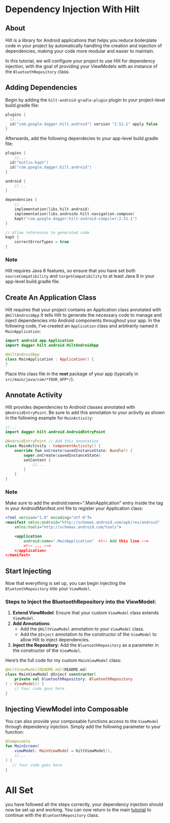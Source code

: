 # Dependency Injection With Hilt
## About
Hilt is a library for Android applications that helps you reduce boilerplate code in your project by automatically handling the creation and injection of dependencies,
making your code more modular and easier to maintain.

In this tutorial, we will configure your project to use Hilt for dependency injection,
with the goal of providing your ViewModels with an instance of the `BluetoothRepository` class.
## Adding Dependencies
Begin by adding the `hilt-android-gradle-plugin` plugin to your project-level build.gradle file:
```kotlin
plugins {
  //...
  id("com.google.dagger.hilt.android") version "2.51.1" apply false
}
```
Afterwards, add the following dependecies to your app-level build.gradle file:
```kotlin
plugins {
    //...
  id("kotlin-kapt")
  id("com.google.dagger.hilt.android")
}

android {
    //...
}

dependencies {
    //...
    implementation(libs.hilt.android)
    implementation(libs.androidx.hilt.navigation.compose)
    kapt("com.google.dagger:hilt-android-compiler:2.51.1")
}

// Allow references to generated code
kapt {
    correctErrorTypes = true
}
```
### Note
Hilt requires Java 8 features,
so ensure that you have set both `sourceCompatibility` and `targetCompatibility` to at least Java 8 in your app-level build.gradle file.
## Create An Application Class
Hilt requires that your project contains an Application class annotated with `@HiltAndroidApp`
It tells Hilt to generate the necessary code to manage and inject dependencies into Android components throughout your app.
In the following code, I've created an `Application` class and arbitrarily named it `MainApplication`:
```kotlin
import android.app.Application
import dagger.hilt.android.HiltAndroidApp

@HiltAndroidApp
class MainApplication : Application() {
}
```
Place this class file in the **root** package of your app (typically in `src/main/java/com/*YOUR_APP*/`).
## Annotate Activity
Hilt provides dependencies to Android classes annotated with `@AndroidEntryPoint`.
Be sure to add this annotation to your activity as shown in the following example for `MainActivity`:
```kotlin
//...
import dagger.hilt.android.AndroidEntryPoint

@AndroidEntryPoint // Add this annotation
class MainActivity : ComponentActivity() {
    override fun onCreate(savedInstanceState: Bundle?) {
        super.onCreate(savedInstanceState)
        setContent {
            //...
        }
    }
}
```
### Note
Make sure to add the android:name=".MainApplication" entry inside the <application> tag in your AndroidManifest.xml file
to register your Application class:
```xml
<?xml version="1.0" encoding="utf-8"?>
<manifest xmlns:android="http://schemas.android.com/apk/res/android"
    xmlns:tools="http://schemas.android.com/tools">

    <application
        android:name=".MainApplication"  <!-- Add this line -->
        <!-- ... -->
    </application>
</manifest>
```
## Start Injecting
Now that everything is set up, you can begin injecting the `BluetoothRepository` into your `ViewModel`.
### Steps to Inject the BluetoothRepository into the ViewModel:
1. **Extend ViewModel**: Ensure that your custom `ViewModel` class extends `ViewModel`.
2. **Add Annotations**:
    - Add the `@HiltViewModel` annotation to your `ViewModel` class.
    - Add the `@Inject` annotation to the constructor of the `ViewModel` to allow Hilt to inject dependencies.
3. **Inject the Repository**: Add the `BluetoothRepository` as a parameter in the constructor of the `ViewModel`.

Here’s the full code for my custom `MainViewModel` class:
```kotlin
@HiltViewModel[README.md](README.md)
class MainViewModel @Inject constructor(
    private val bluetoothRepository: BluetoothRepository
) : ViewModel() {
    // Your code goes here
}
```
## Injecting ViewModel into Composable
You can also provide your composable functions access to the `ViewModel` through dependency injection.
Simply add the following parameter to your function:
```kotlin
@Composable
fun MainScreen(
    viewModel: MainViewModel = hiltViewModel(),
    //...
) {
   // Your code goes here
}
```
# All Set
you have followed all the steps correctly, your dependency injection should now be set up and working.
You can now return to the main [tutorial](./README.md) to continue with the `BluetoothRepository` class.